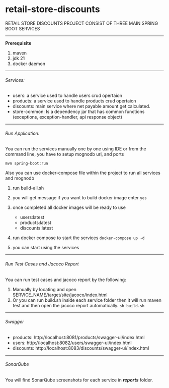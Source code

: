 # retail-store-discounts

RETAIL STORE DISCOUNTS PROJECT CONSIST OF THREE MAIN SPRING BOOT SERVICES

------------


**Prerequisite**
1. maven
2. jdk 21
3. docker daemon

------------


###### Services:
* users: a service used to handle users crud opertaion 
* products: a service used to handle products crud opertaion
* discounts: main service where net payable amount get calculated.  
* store-common:
Is a dependency jar that has common functions (exceptions, exception-handler, api response object)

------------


###### Run Application:

You can run the services manually one by one using IDE or from the command line, you have to setup mognodb uri, and ports

`mvn spring-boot:run`

Also you can use docker-compose file within the project to run all services and mognodb
1. run build-all.sh
2. you will get message if you want to build docker image enter `yes`
3. once completed all docker images will be ready to use 
	- users:latest
	- products:latest
	- discounts:latest
4. run docker compose to start the services
`docker-compose up -d`

5. you can start using the services

------------

###### Run Test Cases and Jacoco Report
You can run test cases and jacoco report by the following:
1. Manually by locating and open SERVICE_NAME/target/site/jacoco/index.html
2. Or you can run build.sh inside each service folder then it will run maven test and then open the jacoco report automatically.
`sh build.sh`


------------
###### Swagger
* products: http://localhost:8081/products/swagger-ui/index.html
* users: http://localhost:8082/users/swagger-ui/index.html
* discounts: http://localhost:8083/discounts/swagger-ui/index.html

------------
###### SonarQube
You will find SonarQube screenshots for each service in ***reports*** folder.
